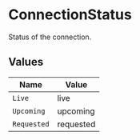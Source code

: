 # ConnectionStatus

Status of the connection.


## Values

| Name        | Value       |
| ----------- | ----------- |
| `Live`      | live        |
| `Upcoming`  | upcoming    |
| `Requested` | requested   |